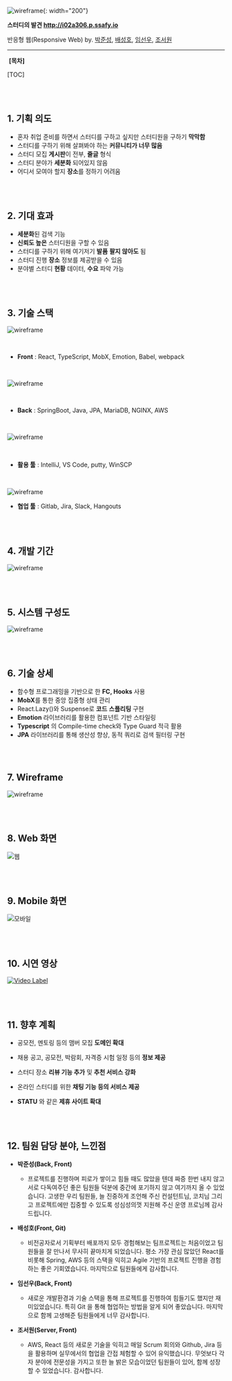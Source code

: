 ![wireframe](http://i02a306.p.ssafy.io/images/index/name.png){: width="200"} 

   **스터디의 발견  http://i02a306.p.ssafy.io**

   반응형 웹(Responsive Web) by. <a href="https://github.com/JunSeongA" target="_blank">박준성</a>, <a href="https://github.com/hackthegist" target="_blank">배성호</a>, <a href="https://github.com/Imsunwoo-hub" target="_blank">임선우</a>, <a href="https://github.com/simmmba" target="_blank">조서원</a>

------

​            **[목차]**

[TOC]

<br /><br />

## 1. 기획 의도

- 혼자 취업 준비를 하면서 스터디를 구하고 싶지만 스터디원을 구하기 **막막함** 
- 스터디를 구하기 위해 살펴봐야 하는 **커뮤니티가 너무 많음**
- 스터디 모집 **게시판**이 전부, **줄글** 형식
- 스터디 분야가 **세분화** 되어있지 않음
- 어디서 모여야 할지 **장소**를 정하기 어려움

<br /><br />

## 2. 기대 효과

- **세분화**된 검색 기능
- **신뢰도 높은** 스터디원을 구할 수 있음
- 스터디를 구하기 위해 여기저기 **발품** **팔지 않아도** 됨
- 스터디 진행 **장소** 정보를 제공받을 수 있음
- 분야별 스터디 **현황** 데이터, **수요** 파악 가능

<br /><br />

## 3. 기술 스택

![wireframe](http://i02a306.p.ssafy.io/images/index/stack1.png)

<br />

- **Front** : React, TypeScript, MobX, Emotion, Babel, webpack

<br />

![wireframe](http://i02a306.p.ssafy.io/images/index/stack2.png)

<br />

- **Back** : SpringBoot, Java, JPA, MariaDB, NGINX, AWS

<br />

![wireframe](http://i02a306.p.ssafy.io/images/index/stack3.png)

<br />

- **활용 툴** : IntelliJ, VS Code, putty, WinSCP

<br />

![wireframe](http://i02a306.p.ssafy.io/images/index/stack4.png)

- **협업 툴** : Gitlab, Jira, Slack, Hangouts

<br /><br />

## 4. 개발 기간

![wireframe](http://i02a306.p.ssafy.io/images/index/process.png)

<br /><br />

## 5. 시스템 구성도

![wireframe](http://i02a306.p.ssafy.io/images/index/system.png)

<br /><br />

## 6. 기술 상세

- 함수형 프로그래밍을 기반으로 한 **FC, Hooks** 사용 
- **MobX**를 통한 중앙 집중형 상태 관리
- React.Lazy()와 Suspense로 **코드** **스플리팅** 구현
- **Emotion** 라이브러리를 활용한 컴포넌트 기반 스타일링
- **Typescript** 의 Compile-time check와 Type Guard 적극 활용
- **JPA** 라이브러리를 통해 생산성 향상, 동적 쿼리로 검색 필터링 구현

<br /><br />

## 7. Wireframe

![wireframe](http://i02a306.p.ssafy.io/images/index/wireframe.png)

<br /><br />

## 8. Web 화면

![웹](http://i02a306.p.ssafy.io/images/index/screen_web.png)

<br /><br />

## 9. Mobile 화면

![모바일](http://i02a306.p.ssafy.io/images/index/screen_mobile.png)

<br /><br />

## 10. 시연 영상

[![Video Label](http://img.youtube.com/vi/RmDsPISfS18/0.jpg)](https://youtu.be/uLR1RNqJ1Mw?t=0s)

<br /><br />

## 11. 향후 계획

- 공모전, 멘토링 등의 맴버 모집 **도메인 확대** 

- 채용 공고, 공모전, 박람회, 자격증 시험 일정 등의 **정보 제공** 

- 스터디 장소 **리뷰 기능 추가** 및 **추천 서비스 강화** 

- 온라인 스터디를 위한 **채팅 기능 등의 서비스 제공** 

- **STATU** 와 같은 **제휴 사이트 확대**

<br /><br />

## 12. 팀원 담당 분야, 느낀점

- **박준성(Back, Front)**
  - 프로젝트를 진행하며 피로가 쌓이고 힘들 때도 많았을 텐데 짜증 한번 내지 않고 서로 다독여주던 좋은 팀원들 덕분에 중간에 포기하지 않고 여기까지 올 수 있었습니다. 고생한 우리 팀원들, 늘 진중하게 조언해 주신 컨설턴트님, 코치님 그리고 프로젝트에만 집중할 수 있도록 성심성의껏 지원해 주신 운영 프로님께 감사드립니다.

- **배성호(Front, Git)**
  - 비전공자로서 기획부터 배포까지 모두 경험해보는 팀프로젝트는 처음이었고 팀원들을 잘 만나서 무사히 끝마치게 되었습니다. 평소 가장 관심 많았던 React를 비롯해 Spring, AWS 등의 스택을 익히고 Agile 기반의 프로젝트 진행을 경험하는 좋은 기회였습니다. 마지막으로 팀원들에게 감사합니다.
- **임선우(Back, Front)**
  - 새로운 개발환경과 기술 스택을 통해 프로젝트를 진행하여 힘들기도 했지만 재미있었습니다. 특히 Git 을 통해 협업하는 방법을 알게 되어 좋았습니다. 마지막으로 함께 고생해준 팀원들에게 너무 감사합니다.

- **조서원(Server, Front)**
  - AWS, React 등의 새로운 기술을 익히고 매일 Scrum 회의와 Github, Jira 등을 활용하며 실무에서의 협업을 간접 체험할 수 있어 유익했습니다. 무엇보다 각자 분야에 전문성을 가지고 또한 늘 밝은 모습이었던 팀원들이 있어, 함께 성장할 수 있었습니다. 감사합니다.


